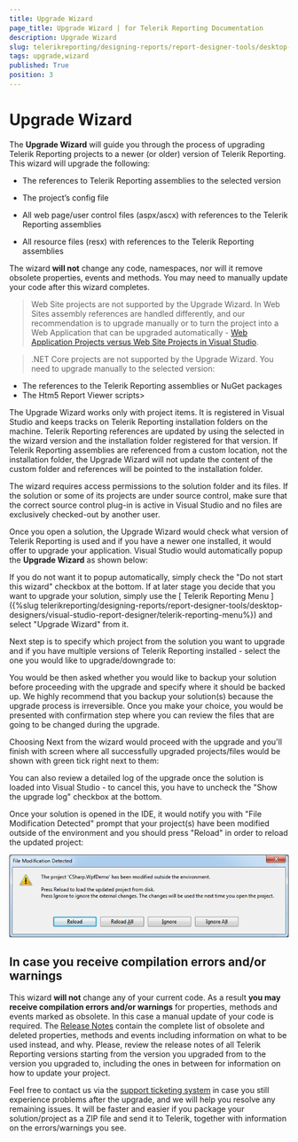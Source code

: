 ```yaml
---
title: Upgrade Wizard
page_title: Upgrade Wizard | for Telerik Reporting Documentation
description: Upgrade Wizard
slug: telerikreporting/designing-reports/report-designer-tools/desktop-designers/visual-studio-report-designer/upgrade-wizard
tags: upgrade,wizard
published: True
position: 3
---
```


# Upgrade Wizard




The __Upgrade Wizard__ will guide you through the process of upgrading Telerik Reporting projects to a newer           (or older) version of Telerik Reporting. This wizard will upgrade the following:         

* The references to Telerik Reporting assemblies to the selected version

* The project’s config file

* All web page/user control files (aspx/ascx) with references to the Telerik Reporting assemblies

* All resource files (resx) with references to the Telerik Reporting assemblies

The wizard __will not__ change any code, namespaces, nor will it remove obsolete properties, events           and methods. You may need to manually update your code after this wizard completes.         

> Web Site projects are not supported by the Upgrade Wizard. In Web Sites assembly references are handled differently,             and our recommendation is to upgrade manually or to turn the project into a Web Application that can be upgraded automatically -  [Web Application Projects versus Web Site Projects in Visual Studio](https://msdn.microsoft.com/en-us/library/dd547590(v=vs.110).aspx).           


>.NET Core projects are not supported by the Upgrade Wizard. You need to upgrade manually to the selected version:           
* The references to the Telerik Reporting assemblies or NuGet packages
* The Htm5 Report Viewer scripts>


The Upgrade Wizard works only with project items. It is registered in Visual Studio and keeps tracks on Telerik Reporting installation folders on the machine.           Telerik Reporting references are updated by using the selected in the wizard version and the installation folder registered for that version.           If Telerik Reporting assemblies are referenced from a custom location, not the installation folder,           the Upgrade Wizard will not update the content of the custom folder and references will be pointed to the installation folder.         

The wizard requires access permissions to the solution folder and its files. If the solution or some of its projects are           under source control, make sure that the correct source control plug-in is active in Visual Studio and no files are exclusively           checked-out by another user.         

Once you open a solution, the Upgrade Wizard would check what version of Telerik Reporting is used and if you have a newer one           installed, it would offer to upgrade your application. Visual Studio would automatically popup the __Upgrade Wizard__         as shown below:         

If you do not want it to popup automatically, simply check the "Do not start this wizard" checkbox at the bottom. If at later           stage you decide that you want to upgrade your solution, simply use the [          Telerik             Reporting Menu        ]({%slug telerikreporting/designing-reports/report-designer-tools/desktop-designers/visual-studio-report-designer/telerik-reporting-menu%}) and select "Upgrade Wizard" from it.         

Next step is to specify which project from the solution you want to upgrade and if you have multiple versions of Telerik Reporting           installed - select the one you would like to upgrade/downgrade to:         

You would be then asked whether you would like to backup your solution before proceeding with the upgrade and specify where it           should be backed up. We highly recommend that you backup your solution(s) because the upgrade process is irreversible. Once you           make your choice, you would be presented with confirmation step where you can review the files that are going to be changed           during the upgrade.         

Choosing Next from the wizard would proceed with the upgrade and you'll finish with screen where all           successfully upgraded projects/files would be shown with green tick right next to them:         

You can also review a detailed log of the upgrade once the solution is loaded into Visual Studio - to cancel this, you have to           uncheck the "Show the upgrade log" checkbox at the bottom.         

Once your solution is opened in the IDE, it would notify you with "File Modification Detected" prompt that your project(s) have           been modified outside of the environment and you should press "Reload" in order to reload the updated project:         

  

  ![](images/upgwiz5.png)

## In case you receive compilation errors and/or warnings

This wizard __will not__ change any of your current code. As a result __you may receive compilation errors and/or warnings__ for properties, methods and events marked as obsolete. In this case a manual update of your code           is required. The  [Release Notes](http://www.telerik.com/products/reporting/whats-new/release-history.aspx)  contain the complete list of obsolete and deleted properties, methods and events including information           on what to be used instead, and why. Please, review the release notes of all Telerik Reporting versions starting from the version you           upgraded from to the version you upgraded to, including the ones in between for information on how to update your project.         

Feel free to contact us via the  [support ticketing system](http://www.telerik.com/account/support-tickets/available-support-list.aspx)  in case you still experience problems after the upgrade, and we           will help you resolve any remaining issues. It will be faster and easier if you package your solution/project as a ZIP file and           send it to Telerik, together with information on the errors/warnings you see.

